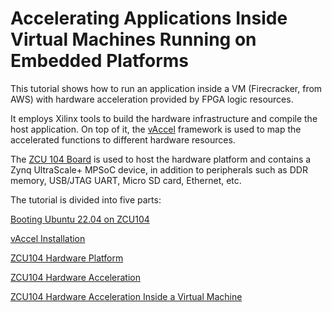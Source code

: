 # **Accelerating Applications Inside Virtual Machines Running on Embedded Platforms** 



This tutorial shows how to run an application inside a VM (Firecracker, from AWS) with hardware acceleration provided by FPGA logic resources. 

It employs Xilinx tools to build the hardware infrastructure and compile the host application. On top of it, the [vAccel](https://vaccel.org/) framework is used to map the accelerated functions to different hardware resources.

The [ZCU 104 Board](https://www.xilinx.com/products/boards-and-kits/zcu104.html) is used to host the hardware platform and contains a Zynq UltraScale+ MPSoC device, in addition to peripherals such as DDR memory, USB/JTAG UART, Micro SD card, Ethernet, etc.



The tutorial is divided into five parts:

[Booting Ubuntu 22.04 on ZCU104](/boot)

[vAccel Installation](/vaccel_install)

[ZCU104 Hardware Platform](/zcu104_hw_platform)

[ZCU104 Hardware Acceleration](/zcu104_hw_acceleration)

[ZCU104 Hardware Acceleration Inside a Virtual Machine](/zcu104_vm_hw_accel)
